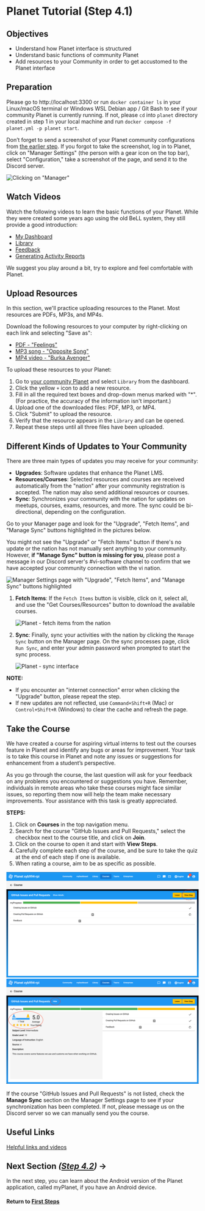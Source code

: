 ﻿# Planet Tutorial (Step 4.1)

## Objectives

- Understand how Planet interface is structured
- Understand basic functions of community Planet
- Add resources to your Community in order to get accustomed to the Planet interface

## Preparation

Please go to http://localhost:3300 or run `docker container ls` in your Linux/macOS terminal or Windows WSL Debian app / Git Bash to see if your community Planet is currently running. If not, please `cd` into `planet` directory created in step 1 in your local machine and run `docker compose -f planet.yml -p planet start`.

Don’t forget to send a screenshot of your Planet community configurations from [the earlier step](vi-planet-configurations.md). If you forgot to take the screenshot, log in to Planet, click on "Manager Settings" (the person with a gear icon on the top bar), select "Configuration," take a screenshot of the page, and send it to the Discord server.

![Clicking on "Manager"](images/edit-vi-nation-manager.png "Dashboard in your localhost")

## Watch Videos

Watch the following videos to learn the basic functions of your Planet. While they were created some years ago using the old BeLL system, they still provide a good introduction:

- [My Dashboard](movies/vi-mydashboard.mp4)
- [Library](movies/vi-library.mp4)
- [Feedback](movies/vi-feedback.mp4)
- [Generating Activity Reports](movies/vi-generatingactivityreports.mp4)

We suggest you play around a bit, try to explore and feel comfortable with Planet.

## Upload Resources

In this section, we'll practice uploading resources to the Planet. Most resources are PDFs, MP3s, and MP4s.

Download the following resources to your computer by right-clicking on each link and selecting "Save as":

- [PDF - "Feelings"](pdf/vi-feelings.pdf)
- [MP3 song - "Opposite Song"](music/vi-oppositesong.mp3)
- [MP4 video - "Burka Avenger"](movies/vi-burkaavenger.mp4)

To upload these resources to your Planet:

1. Go to [your community Planet](http://localhost:3300) and select `Library` from the dashboard.
2. Click the yellow `+` icon to add a new resource.
3. Fill in all the required text boxes and drop-down menus marked with "\*". (For practice, the accuracy of the information isn't important.)
4. Upload one of the downloaded files: PDF, MP3, or MP4.
5. Click "Submit" to upload the resource.
6. Verify that the resource appears in the `Library` and can be opened.
7. Repeat these steps until all three files have been uploaded.

## Different Kinds of Updates to Your Community

There are three main types of updates you may receive for your community:

- **Upgrades**: Software updates that enhance the Planet LMS.
- **Resources/Courses**: Selected resources and courses are received automatically from the "nation" after your community registration is accepted. The nation may also send additional resources or courses.
- **Sync**: Synchronizes your community with the nation for updates on meetups, courses, exams, resources, and more. The sync could be bi-directional, depending on the configuration.

Go to your Manager page and look for the "Upgrade", "Fetch Items", and "Manage Sync" buttons highlighted in the pictures below.

You might not see the "Upgrade" or "Fetch Items" button if there's no update or the nation has not manually sent anything to your community. However, **if "Manage Sync" button is missing for you**, please post a message in our Discord server's #vi-software channel to confirm that we have accepted your community connection with the vi nation.

![Manager Settings page with "Upgrade", "Fetch Items", and "Manage Sync" buttons highlighted](images/vi-planet-upgrade.png "Manager Settings Dashboard on planet")

1. **Fetch Items**: If the `Fetch Items` button is visible, click on it, select all, and use the "Get Courses/Resources" button to download the available courses.

   ![Planet - fetch items from the nation](images/vi-planet-fetch-items.png "Planet - fetch items from the nation")

2. **Sync**: Finally, sync your activities with the nation by clicking the `Manage Sync` button on the Manager page. On the sync processes page, click `Run Sync`, and enter your admin password when prompted to start the sync process.

   ![Planet - sync interface](images/vi-nation-sync-send.png "Planet - sync interface")

**NOTE:**
- If you encounter an "internet connection" error when clicking the "Upgrade" button, please repeat the step.
- If new updates are not reflected, use `Command+Shift+R` (Mac) or `Control+Shift+R` (Windows) to clear the cache and refresh the page.

## Take the Course

We have created a course for aspiring virtual interns to test out the courses feature in Planet and identify any bugs or areas for improvement. Your task is to take this course in Planet and note any issues or suggestions for enhancement from a student’s perspective.

As you go through the course, the last question will ask for your feedback on any problems you encountered or suggestions you have. Remember, individuals in remote areas who take these courses might face similar issues, so reporting them now will help the team make necessary improvements. Your assistance with this task is greatly appreciated.

**STEPS:**

1. Click on **Courses** in the top navigation menu.
2. Search for the course "GitHub Issues and Pull Requests," select the checkbox next to the course title, and click on **Join**.
3. Click on the course to open it and start with **View Steps**.
4. Carefully complete each step of the course, and be sure to take the quiz at the end of each step if one is available.
5. When rating a course, aim to be as specific as possible.

  ![Course overview](images/vi-planet-course-overview.png)
  ![Rate the course](images/vi-planet-course-rating.png)

If the course "GitHub Issues and Pull Requests" is not listed, check the **Manage Sync** section on the Manager Settings page to see if your synchronization has been completed. If not, please message us on the Discord server so we can manually send you the course.

## Useful Links

[Helpful links and videos](vi-faq.md#Helpful_Links)

## Next Section _([Step 4.2](vi-myplanet.md))_ **→**

In the next step, you can learn about the Android version of the Planet application, called myPlanet, if you have an Android device.

#### Return to [First Steps](vi-first-steps.md#Step_4_-_Planet_and_myPlanet_Tutorial)

